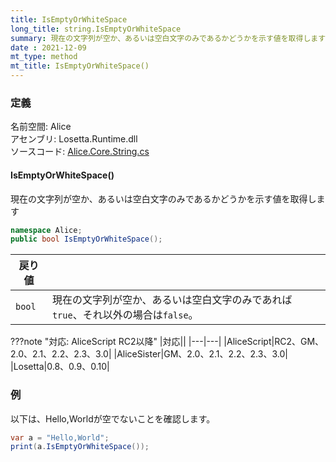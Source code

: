 ```yaml
---
title: IsEmptyOrWhiteSpace
long_title: string.IsEmptyOrWhiteSpace
summary: 現在の文字列が空か、あるいは空白文字のみであるかどうかを示す値を取得します
date : 2021-12-09
mt_type: method
mt_title: IsEmptyOrWhiteSpace()
---
```


### 定義
名前空間: Alice<br/>
アセンブリ: Losetta.Runtime.dll<br/>
ソースコード: [Alice.Core.String.cs](https://github.com/WSOFT-Project/Losetta/blob/master/Losetta.Runtime/Core/Extension/Alice.Core.String.cs)

#### IsEmptyOrWhiteSpace()

現在の文字列が空か、あるいは空白文字のみであるかどうかを示す値を取得します

```cs title="AliceScript"
namespace Alice;
public bool IsEmptyOrWhiteSpace();
```

|戻り値| |
|-|-|
|`bool`|現在の文字列が空か、あるいは空白文字のみであれば`true`、それ以外の場合は`false`。|

???note "対応: AliceScript RC2以降"
    |対応||
    |---|---|
    |AliceScript|RC2、GM、2.0、2.1、2.2、2.3、3.0|
    |AliceSister|GM、2.0、2.1、2.2、2.3、3.0|
    |Losetta|0.8、0.9、0.10|

### 例
以下は、Hello,Worldが空でないことを確認します。

```cs title="AliceScript"
var a = "Hello,World";
print(a.IsEmptyOrWhiteSpace()); 
```
